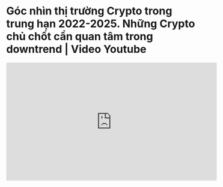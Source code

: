 # Góc nhìn thị trường Crypto trong trung hạn 2022-2025. Những Crypto chủ chốt cần quan tâm trong downtrend | Video Youtube

<iframe width="560" height="315" src="https://www.youtube.com/embed/i6e0SYiEPOM" title="YouTube video player" frameborder="0" allow="accelerometer; autoplay; clipboard-write; encrypted-media; gyroscope; picture-in-picture" allowfullscreen></iframe>